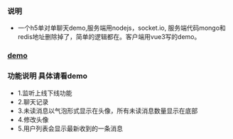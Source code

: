 ### 说明
- 一个h5单对单聊天demo,服务端用nodejs，socket.io, 服务端代码mongo和redis地址删除掉了，简单的逻辑都在。客户端用vue3写的demo。
### <a href='https://kamiyan.icu/chatbox/login'>demo</a>


### 功能说明 具体请看demo
- 1.监听上线下线功能
- 2.聊天记录
- 3.未读消息以气泡形式显示在头像，所有未读消息数量显示在底部
- 4.修改头像
- 5.用户列表会显示最新收到的一条消息
